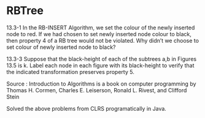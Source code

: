 # RBTree
13.3-1 In the RB-INSERT Algorithm, we set the colour of the newly inserted node to red. If we had chosen to set newly inserted node colour to black, then property 4 of a RB tree would not be violated. Why didn’t we choose to set colour of newly inserted node to black?   


13.3-3 Suppose that the black-height of each of the subtrees a,b in Figures 13.5 is k. Label each node in each figure with its black-height to verify that the indicated transformation preserves property 5.



Source : Introduction to Algorithms is a book on computer programming by Thomas H. Cormen, Charles E. Leiserson, Ronald L. Rivest, and Clifford Stein

Solved the above problems from CLRS programatically in Java.
